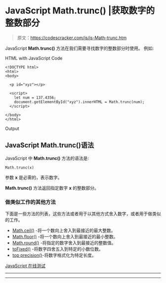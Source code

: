 # JavaScript Math.trunc() |获取数字的整数部分

> 原文：<https://codescracker.com/js/js-Math-trunc.htm>

JavaScript **Math.trunc()** 方法在我们需要寻找数字的整数部分时使用。 例如:

HTML with JavaScript Code

```
<!DOCTYPE html>
<html>
<body>

  <p id="xyz"></p>

  <script>
    let num = 137.4356;
    document.getElementById("xyz").innerHTML = Math.trunc(num);
  </script>

</body>
</html>
```

Output

## JavaScript Math.trunc()语法

JavaScript 中 **Math.trunc()** 方法的语法是:

```
Math.trunc(x)
```

参数 **x** 是必需的，表示数字。

**Math.trunc()** 方法返回指定数字 **x** 的整数部分。

### 做类似工作的其他方法

下面是一些方法的列表，这些方法或者用于以其他方式舍入数字，或者用于做类似的工作。

*   [Math.ceil()](/js/js-Math-ceil.htm) -将一个数向上舍入到最接近的最大整数。
*   [Math.floor()](/js/js-Math-floor.htm) -将一个数向上舍入到最接近的最小整数。
*   [Math.round()](/js/js-Math-round.htm) -将指定的数字舍入到最接近的整数值。
*   [toFixed()](/js/js-toFixed-number.htm) -将数字四舍五入到特定的小数位数。
*   [top precision()](/js/js-toPrecision-number.htm)-将数字格式化为特定长度。

[JavaScript 在线测试](/exam/showtest.php?subid=6)

* * *

* * *